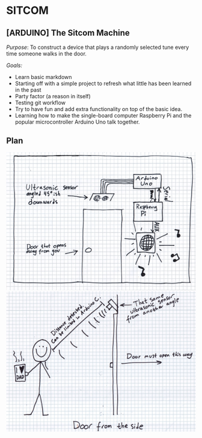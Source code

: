 # SITCOM
## [ARDUINO] The Sitcom Machine

_Purpose_: To construct a device that plays a randomly selected tune every time someone walks in the door.

_Goals:_
* Learn basic markdown
* Starting off with a simple project to refresh what little has been learned in the past
* Party factor (a reason in itself)
* Testing git workflow
* Try to have fun and add extra functionality on top of the basic idea.
* Learning how to make the single-board computer Raspberry Pi and the popular microcontroller Arduino Uno talk together.

## Plan

![Figure 1: Drawn schematic front](https://github.com/N35N0M/SITCOM/blob/master/images/Figure1.jpg)
![Figure 2: Drawn schematic side](https://github.com/N35N0M/SITCOM/blob/master/images/Figure2.jpg)
